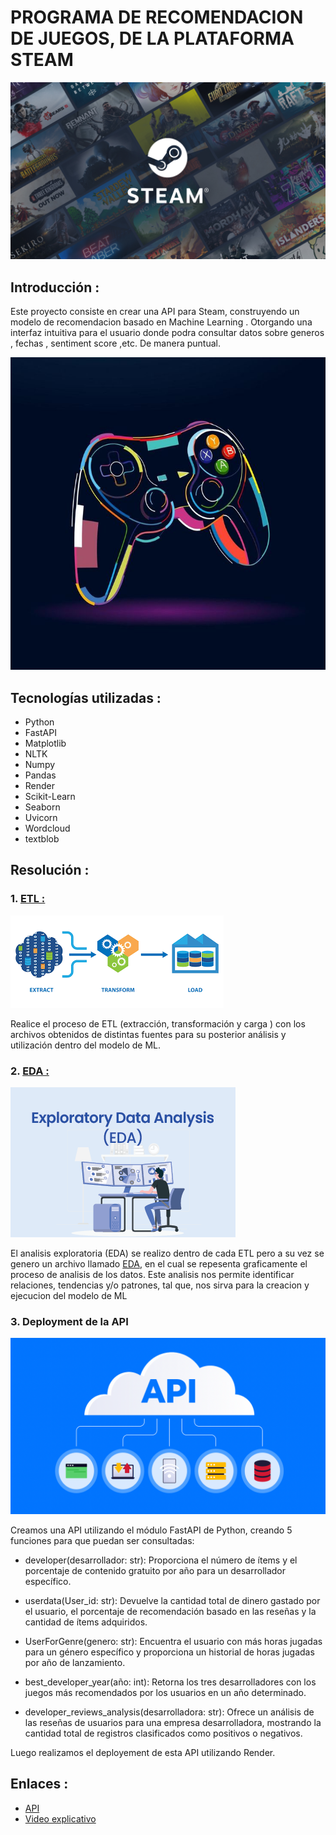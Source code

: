# PROGRAMA DE RECOMENDACION DE JUEGOS, DE LA PLATAFORMA STEAM

![Steam](imagenes/steam.jpg)

## Introducción : 
Este proyecto consiste en crear una API para Steam, construyendo un modelo de recomendacion basado en Machine Learning . 
Otorgando una interfaz intuitiva para el usuario donde podra consultar datos sobre generos , fechas , sentiment score ,etc. De manera puntual.

<img src="imagenes/mando.jpg" alt="Mando" width="900" height="500">


## Tecnologías utilizadas :
- Python
- FastAPI
- Matplotlib
- NLTK
- Numpy
- Pandas
- Render
- Scikit-Learn
- Seaborn
- Uvicorn
- Wordcloud
- textblob

## Resolución :
### 1. [ETL :](ETL)

![ETL](imagenes/ETL.jpg)

Realice el proceso de ETL (extracción, transformación y carga ) con los archivos obtenidos de distintas fuentes para su posterior análisis y utilización dentro del modelo de ML.

### 2. [EDA :](EDA)

![EDA](imagenes/EDA.jpg)

El analisis exploratoria (EDA) se realizo dentro de cada ETL pero a su vez se genero un archivo llamado [EDA](EDA), en el cual se repesenta graficamente el proceso de analisis de los datos.
Este analisis nos permite identificar relaciones, tendencias y/o patrones, tal que, nos sirva para la creacion y ejecucion del modelo de ML

### 3. Deployment de la API

![API](imagenes/API.jpg)

Creamos una API utilizando el módulo FastAPI de Python, creando 5 funciones para que puedan ser consultadas:
- developer(desarrollador: str):
  Proporciona el número de ítems y el porcentaje de contenido gratuito por año para un desarrollador específico.

- userdata(User_id: str):
  Devuelve la cantidad total de dinero gastado por el usuario, el porcentaje de recomendación basado en las reseñas y la cantidad de ítems adquiridos.

- UserForGenre(genero: str):
  Encuentra el usuario con más horas jugadas para un género específico y proporciona un historial de horas jugadas por año de lanzamiento.

- best_developer_year(año: int):
  Retorna los tres desarrolladores con los juegos más recomendados por los usuarios en un año determinado.

- developer_reviews_analysis(desarrolladora: str):
  Ofrece un análisis de las reseñas de usuarios para una empresa desarrolladora, mostrando la cantidad total de registros clasificados como positivos o negativos.

Luego realizamos el deployement de esta API utilizando Render.

## Enlaces : 
- [API](https://recomendacion-de-juegos-b6zg.onrender.com/docs#/desarrollador/developer_developer_get)
- [Video explicativo]("https://youtu.be/aZKEAiAjtcs?si=7kUubKvb8dHXvtjn")
